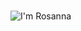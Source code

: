 ### 

![I'm Rosanna](https://user-images.githubusercontent.com/112519302/207702625-66434ae4-fe02-49e7-a409-ad9022235b87.png)

<!--

 ⚡ Thanks for checking out my GitHub! ⚡ 

- 😄 Pronouns: She/her
- 💬 I am a recent graduate of Lighthouse Labs Web Development program
- 🌱 Languages I’m currently developing: JavaScript, Ruby, HTML, CSS
- 📫 You can reach me at rosannazhang@hotmail.com or on LinkedIn

-->
